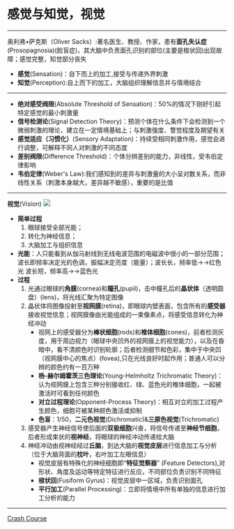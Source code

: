 # 感觉与知觉，视觉
---
奥利弗•萨克斯（Oliver Sacks）:著名医生、教授、作家，患有**面孔失认症**(Prosopagnosia)(脸盲症)，其大脑中负责面孔识别的部位(主要是梭状回)出现故障；感觉完整，知觉部分丧失

* **感觉**(Sensation)：自下而上的加工,接受与传递外界刺激
* **知觉**(Perception):自上而下的加工，大脑组织理解信息并与情境结合
---
* **绝对感受阀限**(Absolute Threshold of Sensation)：50%的情况下刚好引起特定感觉的最小刺激量
* **信号检测论**(Signal Detection Theory)：预测个体在什么条件下会检测到一个微弱刺激的理论，建立在一定情境基础上；与刺激强度、警觉程度及期望有关
* **感觉适应（习惯化）**(Sensory Adaptation)：持续受相同刺激作用，感觉会进行调整，可解释不同人对刺激的不同态度
* **差别阀限**(Difference Threshold)：个体分辨差别的能力，非线性，受韦伯定律影响
* **韦伯定律**(Weber's Law):我们感知到的差异与刺激量的大小呈对数关系，而非线性关系（刺激本身越大，差异越不敏感），重要的是比值

----
**视觉**(Vision)
![](images/2022-02-12-22-27-48.png)
* **简单过程**
  1. 眼球接受全部光能；
  2. 转化为神经信息；
  3. 大脑加工与组织信息
* **光能**：人只能看到从伽马射线到无线电波范围的电磁波中很小的一部分范围；波长即频率决定光的色调，振幅决定亮度（能量）；波长长，频率低→→红色光  波长短，频率高→→蓝色光
* **过程**
  1. 光通过眼球的**角膜**(cornea)和**瞳孔**(pupil)，击中瞳孔后的**晶状体**（透明圆盘）(lens)，将光线汇聚为特定图像
  2. 晶状体将图像投射至**视网膜**(retina)，即眼球内壁表面，包含所有的**感受器**接收视觉信息；视网膜像由光能组成的一束像素点，将感受信息转化为神经冲动
     * 视网上的感受器分为**棒状细胞**(rods)和**椎体细胞**(cones)，前者检测灰度，用于周边视力（眼球中央凹外的视网膜上的视觉能力），以及在昏暗中，看不清颜色时识别轮廓；后者检测细节和色彩，集中于中央凹（视网膜中心的焦点）(fovea),只在光线良好时起作用；普通人可以分辨的颜色约有一百万种
     * **杨-赫尔姆霍茨三色理论**(Young-Helmholtz Trichromatic Theory)：认为视网膜上包含三种分别接收红、绿、蓝色光的椎体细胞，一起被激活时可看到任何颜色
     * **对立过程理论**(Opponent-Process Theory)：相互对立的加工过程产生颜色，细胞可被某种颜色激活或抑制
     * **色盲**：1/50，**二元色视觉**(Dichromatic)&**三原色视觉**(Trichromatic)
  3. 感受器产生神经信号使后面的**双极细胞**兴奋，将信号传递至**神经节细胞**，后者形成束状的**视神经**，将眼球的神经冲动传递给大脑
  4. 神经冲动由视神经经过**丘脑**，到达大脑的**视觉皮层**进行信息加工与分析（位于大脑背面的**枕叶**，右叶加工左眼信息）
     * 视觉皮层有特殊化的神经细胞即“**特征觉察器**”   (Feature Detectors),对形状、角度及运动等特定特征进行反应，不同部位负责识别不同特征
     * **梭状回**(Fusiform Gyrus)：视觉皮层中一区域，负责识别面孔
     * **平行加工**(Parallel Processing)：立即将情境中所有单独的信息进行加工分析的能力

---
[Crash Course](https://www.bilibili.com/video/BV1Zs411c7W6?p=6)